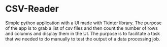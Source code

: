# CSV-Reader
Simple python application  with a UI made with Tkinter library. The purpose of the app is to grab a list of csv files and then count the number of rows and columns and display them in the UI. The purpose is to facilitate a task that we needed to do manually to test the output of a data processing job.
